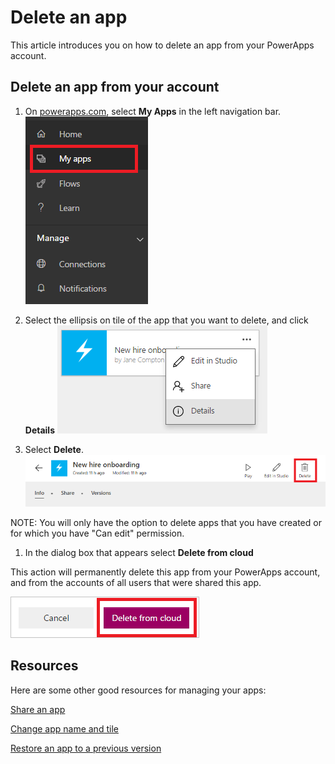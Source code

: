 <properties
    pageTitle="Delete an app | Microsoft PowerApps"
    description="Delete an existing app."
    services=""
    suite="powerapps"
    documentationCenter="na"
    authors="jamesol-msft"
    manager="darshand"
    editor=""
    tags=""
 />
<tags
    ms.service="powerapps"
    ms.devlang="na"
    ms.topic="article"
    ms.tgt_pltfrm="na"
    ms.workload="na"
    ms.date="04/07/2016"
    ms.author="jamesol"/>

# Delete an app

This article introduces you on how to delete an app from your PowerApps account.

## Delete an app from your account

1. On [powerapps.com](1), select **My Apps** in the left navigation bar.
![](./media/delete-app/new-file-apps-portal.png)

1. Select the ellipsis on tile of the app that you want to delete, and click **Details**
![](./media/delete-app/new_tile_details.png)

1. Select **Delete**.
![](./media/delete-app/new-delete-button.png)

  NOTE: You will only have the option to delete apps that you have created or for which you have "Can edit" permission.

1. In the dialog box that appears select **Delete from cloud**

  This action will permanently delete this app from your PowerApps account, and from the  accounts of all users that were shared this app.

  ![](./media/delete-app/new-deletefromcloud-button.png)

## Resources

Here are some other good resources for managing your apps:

[Share an app](./share-app.md)

[Change app name and tile](./set-name-tile.md)

[Restore an app to a previous version](./restore-an-app.md)

  <!--Reference links in article-->
  [1]: http://go.microsoft.com/fwlink/?LinkId=715583
